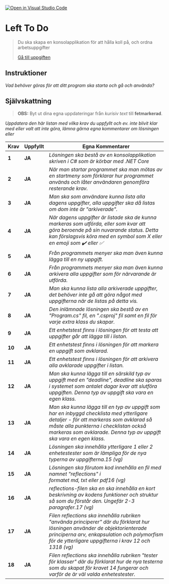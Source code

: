 [![Open in Visual Studio Code](https://classroom.github.com/assets/open-in-vscode-f059dc9a6f8d3a56e377f745f24479a46679e63a5d9fe6f495e02850cd0d8118.svg)](https://classroom.github.com/online_ide?assignment_repo_id=6513251&assignment_repo_type=AssignmentRepo)
# Left To Do

> Du ska skapa en konsolapplikation för att hålla koll på, och ordna arbetsuppgifter
> 
> [Gå till uppgiften](https://ju.instructure.com/courses/5951/assignments/22264)

## Instruktioner

*Vad behöver göras för att ditt program ska starta och gå och använda?*

## Självskattning
>**OBS:** Byt ut dina egna uppdateringar från *kurisiv text* till **fetmarkerad**.

*Uppdatera den här listan med vilka krav du uppfyllt och ev. inte blivit klar med eller valt att inte göra, lämna gärna egna kommentarer om lösningen eller*


 |Krav|Uppfyllt|Egna Kommentarer|
 |---|---|---|
|**1**  |**JA**| *Lösningen ska bestå av en konsolapplikation skriven i C# som är körbar med .NET Core*|
|**2**  |**JA**| *När man startar programmet ska man mötas av en startmeny som förklarar hur programmet används och låter användaren genomföra resterande krav.*|
|**3**  |**JA**| *Man ska som användare kunna lista alla dagens uppgifter, alla uppgifter ska då listas om dom inte är "arkiverade".*|
|**4**  |**JA**| *När dagens uppgifter är listade ska de kunna markeras som utförda, eller som kvar att göra beroende på sin nuvarande status. Detta kan förslagsvis köra med en symbol som X eller en emoji som ✔️ eller ✅*|
|**5**  |**JA**| *Från programmets menyer ska man även kunna lägga till en ny uppgift.*|
|**6**  |**JA**| *Från programmets menyer ska man även kunna arkivera alla uppgifter som för närvarande är utförda.*|
|**7**  |**JA**| *Man ska kunna lista alla arkiverade uppgifter, det behöver inte gå att göra något med uppgifterna när de listas på detta vis.*|
|**8**  |**JA**| *Den inlämnade lösningen ska bestå av en "Program.cs" fil, en ".csproj" fil samt en fil för varje extra klass du skapar.*|
|**9**  |**JA**| *Ett enhetstest finns i lösningen för att testa att uppgifter går att lägga till i listan.*|
|**10**  |**JA**| *Ett enhetstest finns i lösningen för att markera en uppgift som avklarad.*|
|**11**  |**JA**| *Ett enhetstest finns i lösningen för att arkivera alla avklarade uppgifter i listan.*|
|**12**  |**JA**| *Man ska kunna lägga till en särskild typ av uppgift med en "deadline", deadline ska sparas i systemet som antalet dagar kvar att slutföra uppgiften. Denna typ av uppgift ska vara en egen klass.*|
|**13**  |**JA**| *Man ska kunna lägga till en typ av uppgift som har en inbyggd checklista med ytterligare detaljer - för att markeras som avklarad så måste alla punkterna i checklistan också markeras som avklarade. Denna typ av uppgift ska vara en egen klass.*|
|**14**  |**JA**| *Lösningen ska innehålla ytterligare 1 eller 2 enhetestester som är lämpliga för de nya typerna av uppgifterna.15 (vg)*|
|**15**  |**JA**| *Lösningen ska förutom kod innehålla en fil med namnet "reflections" i formatet md, txt eller pdf16 (vg)*|
|**16**  |**JA**| *reflections-filen ska en ska innehålla en kort beskrivning av kodens funktioner och struktur så som du förstår den. Ungefär 2-3 paragrafer.17 (vg)*|
|**17**  |**JA**| *Filen reflections ska innehålla rubriken "använda principerer" där du förklarat hur lösningen använder de objektorienterade principerna arv, enkapsulation och polymorfism för de ytterligare uppgifterna i krav 12 och 1318 (vg)*|
|**18**  |**JA**| *Filen reflections ska innehålla rubriken "tester för klasser" där du förklarat hur de nya testerna som du skapat för kravet 14 fungerar och varför de är väl valda enhetestester.*|
